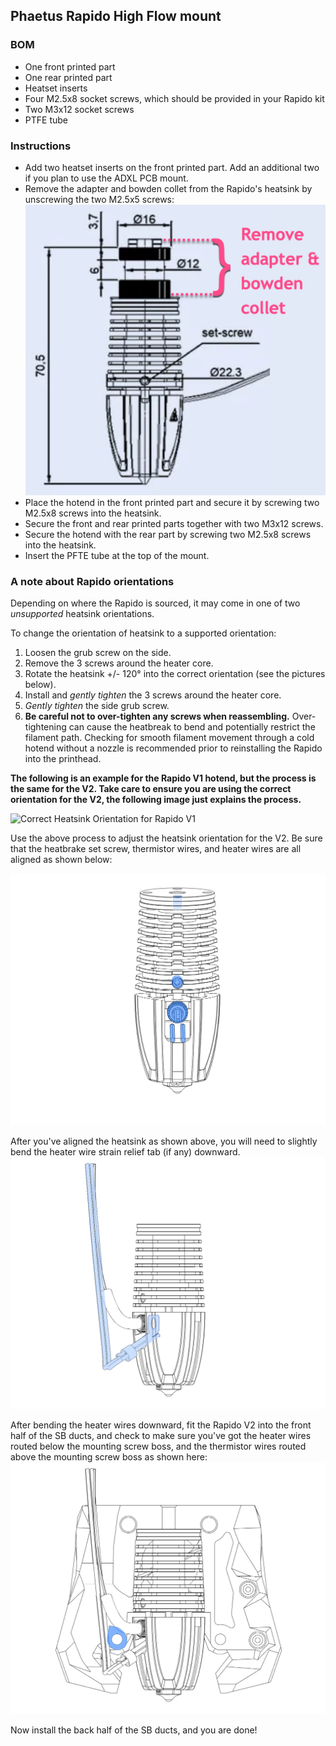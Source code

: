 ## Phaetus Rapido High Flow mount

### BOM

- One front printed part
- One rear printed part
- Heatset inserts
- Four M2.5x8 socket screws, which should be provided in your Rapido kit
- Two M3x12 socket screws
- PTFE tube

### Instructions

- Add two heatset inserts on the front printed part. Add an additional two if you plan to use the ADXL PCB mount.
- Remove the adapter and bowden collet from the Rapido's heatsink by unscrewing the two M2.5x5 screws:
  ![Remove adapter](../phaetus_rapido/Remove_Adapter.png)
- Place the hotend in the front printed part and secure it by screwing two M2.5x8 screws into the heatsink.
- Secure the front and rear printed parts together with two M3x12 screws.
- Secure the hotend with the rear part by screwing two M2.5x8 screws into the heatsink.
- Insert the PFTE tube at the top of the mount.

### A note about Rapido orientations

Depending on where the Rapido is sourced, it may come in one of two _unsupported_ heatsink orientations.

To change the orientation of heatsink to a supported orientation:

1. Loosen the grub screw on the side.
2. Remove the 3 screws around the heater core.
3. Rotate the heatsink +/- 120° into the correct orientation (see the pictures below).
4. Install and _gently tighten_ the 3 screws around the heater core.
5. _Gently tighten_ the side grub screw.
6. **Be careful not to over-tighten any screws when reassembling.**  Over-tightening can cause the heatbreak to bend and potentially restrict the filament path. Checking for smooth filament movement through a cold hotend without a nozzle is recommended prior to reinstalling the Rapido into the printhead.

**The following is an example for the Rapido V1 hotend, but the process is the same for the V2. Take care to ensure you are using the correct orientation for the V2, the following image just explains the process.**

![Correct Heatsink Orientation for Rapido V1](../phaetus_rapido/Correct_Heatsink_Orientation.png)

Use the above process to adjust the heatsink orientation for the V2. Be sure that the heatbrake set screw, thermistor wires, and heater wires are all aligned as shown below:

![Correct Heatsink Orientation](Rapido_V2_Assembly_Images/v2_heatsink_orientation.png)

After you've aligned the heatsink as shown above, you will need to slightly bend the heater wire strain relief tab (if any) downward.
![Bend the strain relief down](Rapido_V2_Assembly_Images/v2_heater_bend.png)

After bending the heater wires downward, fit the Rapido V2 into the front half of the SB ducts, and check to make sure you've got the heater wires routed below the mounting screw boss, and the thermistor wires routed above the mounting screw boss as shown here:
![Check wire location relative to mounnting screw boss](Rapido_V2_Assembly_Images/v2_sb_boss_check.png)

Now install the back half of the SB ducts, and you are done!
